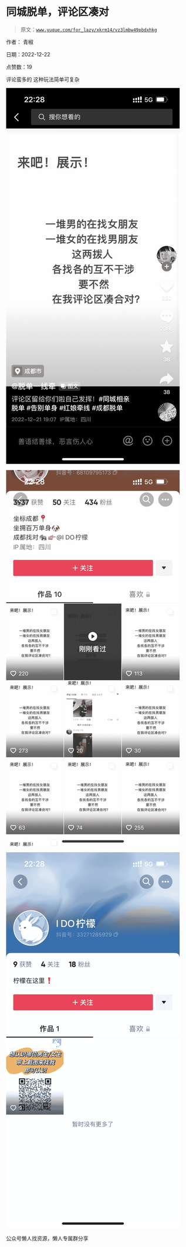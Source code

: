 # 同城脱单，评论区凑对

> 原文：[`www.yuque.com/for_lazy/xkrm14/vz3lmbw49pbdxhkg`](https://www.yuque.com/for_lazy/xkrm14/vz3lmbw49pbdxhkg)



作者： 青椒



日期：2022-12-22



点赞数：19

<ne-hole id="u7891901b" data-lake-id="u7891901b"><ne-card data-card-name="hr" data-card-type="block" id="z7fQk" data-event-boundary="card">

评论蛮多的 这种玩法简单可复杂



<ne-card data-card-name="image" data-card-type="inline" id="pFmy2" data-event-boundary="card">![](img/273af3bce0628ad9139fc8c7c6284fa5.png)</ne-card>



<ne-card data-card-name="image" data-card-type="inline" id="IpPmR" data-event-boundary="card">![](img/8e5f86d239b97e34fa800e54efed1447.png)</ne-card>



<ne-card data-card-name="image" data-card-type="inline" id="VYgx5" data-event-boundary="card">![](img/396a1c3400dae38b0ca725dabec74a8c.png)</ne-card>

<ne-hole id="u70feb86e" data-lake-id="u70feb86e"><ne-card data-card-name="hr" data-card-type="block" id="b3Lxc" data-event-boundary="card">

公众号懒人找资源，懒人专属群分享

</ne-card></ne-hole></ne-card></ne-hole>